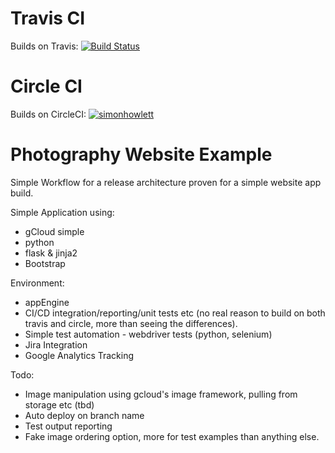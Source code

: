 # Travis CI
Builds on Travis: [![Build Status](https://travis-ci.com/simonhowlett/app-engine-ci.svg?branch=master)](https://travis-ci.com/simonhowlett/app-engine-ci)

# Circle CI
Builds on CircleCI: [![simonhowlett](https://circleci.com/gh/simonhowlett/app-engine-ci.svg?style=svg)](https://app.circleci.com/pipelines/github/simonhowlett/app-engine-ci)


# Photography Website Example

Simple Workflow for a release architecture proven for a simple website app build.

Simple Application using:
- gCloud simple 
- python 
- flask & jinja2
- Bootstrap

Environment:
- appEngine
- CI/CD integration/reporting/unit tests etc (no real reason to build on both travis and circle, more than seeing the differences).
- Simple test automation - webdriver tests (python, selenium)
- Jira Integration
- Google Analytics Tracking

Todo:
- Image manipulation using gcloud's image framework, pulling from storage etc (tbd)
- Auto deploy on branch name
- Test output reporting
- Fake image ordering option, more for test examples than anything else.


